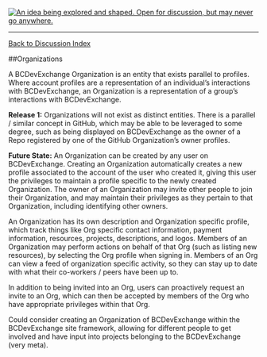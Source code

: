 <a rel="Inspiration" href="https://github.com/BCDevExchange/docs/blob/master/discussion/projectstates.md"><img alt="An idea being explored and shaped. Open for discussion, but may never go anywhere." style="border-width:0" src="http://bcdevexchange.org/badge/1.svg" title="An idea being explored and shaped. Open for discussion, but may never go anywhere." /></a>

---
[Back to Discussion Index](../discussion_index.md)


##Organizations

A BCDevExchange Organization is an entity that exists parallel to profiles. Where account profiles are a representation of an individual’s interactions with BCDevExchange, an Organization is a representation of a group’s interactions with BCDevExchange.
 
**Release 1:** Organizations will not exist as distinct entities. There is a parallel / similar concept in GitHub, which may be able to be leveraged to some degree, such as being displayed on BCDevExchange as the owner of a Repo registered by one of the GitHub Organization’s owner profiles.

**Future State:** An Organization can be created by any user on BCDevExchange. Creating an Organization automatically creates a new profile associated to the account of the user who created it, giving this user the privileges to maintain a profile specific to the newly created Organization. The owner of an Organization may invite other people to join their Organization, and may maintain their privileges as they pertain to that Organization, including identifying other owners. 

An Organization has its own description and Organization specific profile, which track things like Org specific contact information, payment information, resources, projects, descriptions, and logos. Members of an Organization may perform actions on behalf of that Org (such as listing new resources), by selecting the Org profile when signing in. Members of an Org can view a feed of organization specific activity, so they can stay up to date with what their co-workers / peers have been up to. 

In addition to being invited into an Org, users can proactively request an invite to an Org, which can then be accepted by members of the Org who have appropriate privileges within that Org.

Could consider creating an Organization of BCDevExchange within the BCDevExchange site framework, allowing for different people to get involved and have input into projects belonging to the BCDevExchange (very meta).
